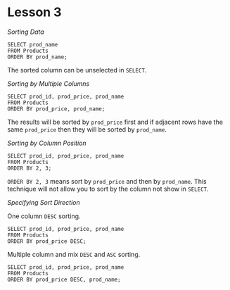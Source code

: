 # Lesson 3

*Sorting Data*

```
SELECT prod_name
FROM Products
ORDER BY prod_name;
```

The sorted column can be unselected in `SELECT`.

*Sorting by Multiple Columns*

```
SELECT prod_id, prod_price, prod_name
FROM Products
ORDER BY prod_price, prod_name;
```

The results will be sorted by `prod_price` first and if adjacent rows have the same `prod_price` then they will be
sorted by `prod_name`.

*Sorting by Column Position*

```
SELECT prod_id, prod_price, prod_name
FROM Products
ORDER BY 2, 3;
```

`ORDER BY 2, 3` means sort by `prod_price` and then by `prod_name`. This technique will not allow you to sort by the
column not show in `SELECT`.

*Specifying Sort Direction*

One column `DESC` sorting.

```
SELECT prod_id, prod_price, prod_name
FROM Products
ORDER BY prod_price DESC;
```

Multiple column and mix `DESC` and `ASC` sorting.

```
SELECT prod_id, prod_price, prod_name
FROM Products
ORDER BY prod_price DESC, prod_name;
```
